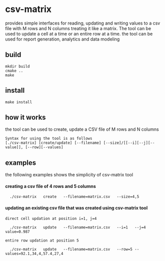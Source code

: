 # csv-matrix
provides simple interfaces for reading, updating and writing values to a csv file with M rows and N columns treating it like a matrix.
The tool can be used to update a cell at a time or an entire row at a time. the tool can be used for report generation, analytics and data modeling

## build
```bashscript
mkdir build
cmake ..
make
```

## install
```
make install
```

## how it works
the tool can be used to create, update a CSV file of M rows and N columns
```
Syntax for using the tool is as follows 
[./csv-matrix] [create/update] [--filename] [--size]/[[--i][--j][--value]], [--row][--values]
```

## examples
the following examples shows the simplicity of csv-matrix tool
#### creating a csv file of 4 rows and 5 columns
```
  ./csv-matrix   create   --filename=matrix.csv   --size=4,5
```
  
#### updating an existing csv file that was created using csv-matrix tool
```
direct cell updation at position i=1, j=4
 
  ./csv-matrix   update   --filename=matrix.csv   --i=1   --j=4 value=0.987
 
entire row updation at position 5
 
  ./csv-matrix   update   --filename=matrix.csv   --row=5 --values=92.1,34,4,57.4,27,4
```
